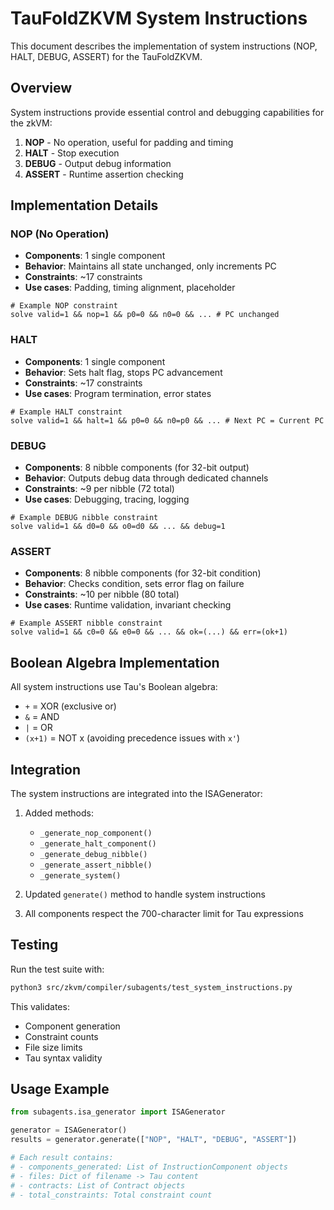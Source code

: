 # TauFoldZKVM System Instructions

This document describes the implementation of system instructions (NOP, HALT, DEBUG, ASSERT) for the TauFoldZKVM.

## Overview

System instructions provide essential control and debugging capabilities for the zkVM:

1. **NOP** - No operation, useful for padding and timing
2. **HALT** - Stop execution
3. **DEBUG** - Output debug information
4. **ASSERT** - Runtime assertion checking

## Implementation Details

### NOP (No Operation)

- **Components**: 1 single component
- **Behavior**: Maintains all state unchanged, only increments PC
- **Constraints**: ~17 constraints
- **Use cases**: Padding, timing alignment, placeholder

```tau
# Example NOP constraint
solve valid=1 && nop=1 && p0=0 && n0=0 && ... # PC unchanged
```

### HALT

- **Components**: 1 single component  
- **Behavior**: Sets halt flag, stops PC advancement
- **Constraints**: ~17 constraints
- **Use cases**: Program termination, error states

```tau
# Example HALT constraint
solve valid=1 && halt=1 && p0=0 && n0=p0 && ... # Next PC = Current PC
```

### DEBUG

- **Components**: 8 nibble components (for 32-bit output)
- **Behavior**: Outputs debug data through dedicated channels
- **Constraints**: ~9 per nibble (72 total)
- **Use cases**: Debugging, tracing, logging

```tau
# Example DEBUG nibble constraint
solve valid=1 && d0=0 && o0=d0 && ... && debug=1
```

### ASSERT

- **Components**: 8 nibble components (for 32-bit condition)
- **Behavior**: Checks condition, sets error flag on failure
- **Constraints**: ~10 per nibble (80 total)
- **Use cases**: Runtime validation, invariant checking

```tau
# Example ASSERT nibble constraint
solve valid=1 && c0=0 && e0=0 && ... && ok=(...) && err=(ok+1)
```

## Boolean Algebra Implementation

All system instructions use Tau's Boolean algebra:
- `+` = XOR (exclusive or)
- `&` = AND
- `|` = OR  
- `(x+1)` = NOT x (avoiding precedence issues with `x'`)

## Integration

The system instructions are integrated into the ISAGenerator:

1. Added methods:
   - `_generate_nop_component()`
   - `_generate_halt_component()`
   - `_generate_debug_nibble()`
   - `_generate_assert_nibble()`
   - `_generate_system()`

2. Updated `generate()` method to handle system instructions

3. All components respect the 700-character limit for Tau expressions

## Testing

Run the test suite with:

```bash
python3 src/zkvm/compiler/subagents/test_system_instructions.py
```

This validates:
- Component generation
- Constraint counts
- File size limits
- Tau syntax validity

## Usage Example

```python
from subagents.isa_generator import ISAGenerator

generator = ISAGenerator()
results = generator.generate(["NOP", "HALT", "DEBUG", "ASSERT"])

# Each result contains:
# - components_generated: List of InstructionComponent objects
# - files: Dict of filename -> Tau content
# - contracts: List of Contract objects
# - total_constraints: Total constraint count
```
